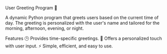 User Greeting Program 🌟

A dynamic Python program that greets users based on the current time of day. The greeting is personalized with the user's name and tailored for the morning, afternoon, evening, or night.

Features
🕒 Provides time-specific greetings.
👤 Offers a personalized touch with user input.
⚡ Simple, efficient, and easy to use.
